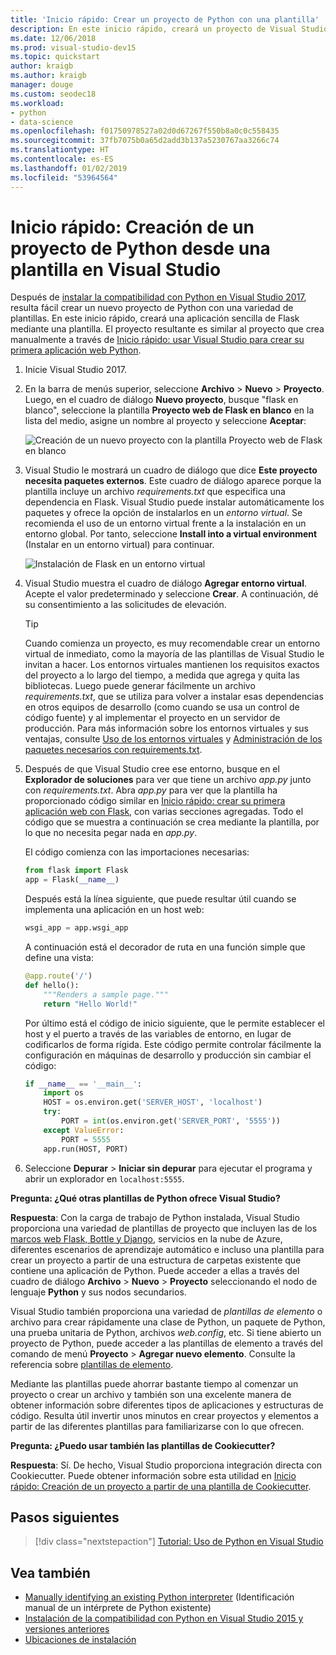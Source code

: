 ```yaml
---
title: 'Inicio rápido: Crear un proyecto de Python con una plantilla'
description: En este inicio rápido, creará un proyecto de Visual Studio para Python utilizando la plantilla integrada para una aplicación básica de Flask.
ms.date: 12/06/2018
ms.prod: visual-studio-dev15
ms.topic: quickstart
author: kraigb
ms.author: kraigb
manager: douge
ms.custom: seodec18
ms.workload:
- python
- data-science
ms.openlocfilehash: f01750978527a02d0d67267f550b8a0c0c558435
ms.sourcegitcommit: 37fb7075b0a65d2add3b137a5230767aa3266c74
ms.translationtype: HT
ms.contentlocale: es-ES
ms.lasthandoff: 01/02/2019
ms.locfileid: "53964564"
---
```

# <a name="quickstart-create-a-python-project-from-a-template-in-visual-studio"></a>Inicio rápido: Creación de un proyecto de Python desde una plantilla en Visual Studio

Después de [instalar la compatibilidad con Python en Visual Studio 2017](installing-python-support-in-visual-studio.md), resulta fácil crear un nuevo proyecto de Python con una variedad de plantillas. En este inicio rápido, creará una aplicación sencilla de Flask mediante una plantilla. El proyecto resultante es similar al proyecto que crea manualmente a través de [Inicio rápido: usar Visual Studio para crear su primera aplicación web Python](../ide/quickstart-python.md).

1. Inicie Visual Studio 2017.

1. En la barra de menús superior, seleccione **Archivo** > **Nuevo** > **Proyecto**. Luego, en el cuadro de diálogo **Nuevo proyecto**, busque "flask en blanco", seleccione la plantilla **Proyecto web de Flask en blanco** en la lista del medio, asigne un nombre al proyecto y seleccione **Aceptar**:

    ![Creación de un nuevo proyecto con la plantilla Proyecto web de Flask en blanco](media/quickstart-python-06-blank-flask-template.png)

1. Visual Studio le mostrará un cuadro de diálogo que dice **Este proyecto necesita paquetes externos**. Este cuadro de diálogo aparece porque la plantilla incluye un archivo *requirements.txt* que especifica una dependencia en Flask. Visual Studio puede instalar automáticamente los paquetes y ofrece la opción de instalarlos en un *entorno virtual*. Se recomienda el uso de un entorno virtual frente a la instalación en un entorno global. Por tanto, seleccione **Install into a virtual environment** (Instalar en un entorno virtual) para continuar.

    ![Instalación de Flask en un entorno virtual](media/quickstart-python-07-install-into-virtual-environment.png)

1. Visual Studio muestra el cuadro de diálogo **Agregar entorno virtual**. Acepte el valor predeterminado y seleccione **Crear**. A continuación, dé su consentimiento a las solicitudes de elevación.

    > [!Tip]
    > Cuando comienza un proyecto, es muy recomendable crear un entorno virtual de inmediato, como la mayoría de las plantillas de Visual Studio le invitan a hacer. Los entornos virtuales mantienen los requisitos exactos del proyecto a lo largo del tiempo, a medida que agrega y quita las bibliotecas. Luego puede generar fácilmente un archivo *requirements.txt*, que se utiliza para volver a instalar esas dependencias en otros equipos de desarrollo (como cuando se usa un control de código fuente) y al implementar el proyecto en un servidor de producción. Para más información sobre los entornos virtuales y sus ventajas, consulte [Uso de los entornos virtuales](../python/selecting-a-python-environment-for-a-project.md#use-virtual-environments) y [Administración de los paquetes necesarios con requirements.txt](../python/managing-required-packages-with-requirements-txt.md).

1. Después de que Visual Studio cree ese entorno, busque en el **Explorador de soluciones** para ver que tiene un archivo *app.py* junto con *requirements.txt*. Abra *app.py* para ver que la plantilla ha proporcionado código similar en [Inicio rápido: crear su primera aplicación web con Flask](../ide/quickstart-python.md), con varias secciones agregadas. Todo el código que se muestra a continuación se crea mediante la plantilla, por lo que no necesita pegar nada en *app.py*.

    El código comienza con las importaciones necesarias:

    ```python
    from flask import Flask
    app = Flask(__name__)
    ```

    Después está la línea siguiente, que puede resultar útil cuando se implementa una aplicación en un host web:

    ```python
    wsgi_app = app.wsgi_app
    ```

    A continuación está el decorador de ruta en una función simple que define una vista:

    ```python
    @app.route('/')
    def hello():
        """Renders a sample page."""
        return "Hello World!"
    ```

    Por último está el código de inicio siguiente, que le permite establecer el host y el puerto a través de las variables de entorno, en lugar de codificarlos de forma rígida. Este código permite controlar fácilmente la configuración en máquinas de desarrollo y producción sin cambiar el código:

    ```python
    if __name__ == '__main__':
        import os
        HOST = os.environ.get('SERVER_HOST', 'localhost')
        try:
            PORT = int(os.environ.get('SERVER_PORT', '5555'))
        except ValueError:
            PORT = 5555
        app.run(HOST, PORT)
    ```

1. Seleccione **Depurar** > **Iniciar sin depurar** para ejecutar el programa y abrir un explorador en `localhost:5555`.

**Pregunta: ¿Qué otras plantillas de Python ofrece Visual Studio?**

**Respuesta**: Con la carga de trabajo de Python instalada, Visual Studio proporciona una variedad de plantillas de proyecto que incluyen las de los [marcos web Flask, Bottle y Django](../python/python-web-application-project-templates.md), servicios en la nube de Azure, diferentes escenarios de aprendizaje automático e incluso una plantilla para crear un proyecto a partir de una estructura de carpetas existente que contiene una aplicación de Python. Puede acceder a ellas a través del cuadro de diálogo **Archivo** > **Nuevo** > **Proyecto** seleccionando el nodo de lenguaje **Python** y sus nodos secundarios.

Visual Studio también proporciona una variedad de *plantillas de elemento* o archivo para crear rápidamente una clase de Python, un paquete de Python, una prueba unitaria de Python, archivos *web.config*, etc. Si tiene abierto un proyecto de Python, puede acceder a las plantillas de elemento a través del comando de menú **Proyecto** > **Agregar nuevo elemento**. Consulte la referencia sobre [plantillas de elemento](python-item-templates.md).

Mediante las plantillas puede ahorrar bastante tiempo al comenzar un proyecto o crear un archivo y también son una excelente manera de obtener información sobre diferentes tipos de aplicaciones y estructuras de código. Resulta útil invertir unos minutos en crear proyectos y elementos a partir de las diferentes plantillas para familiarizarse con lo que ofrecen.

**Pregunta: ¿Puedo usar también las plantillas de Cookiecutter?**

**Respuesta**: Sí. De hecho, Visual Studio proporciona integración directa con Cookiecutter. Puede obtener información sobre esta utilidad en [Inicio rápido: Creación de un proyecto a partir de una plantilla de Cookiecutter](../python/quickstart-04-python-in-visual-studio-project-from-cookiecutter.md).

## <a name="next-steps"></a>Pasos siguientes

> [!div class="nextstepaction"]
> [Tutorial: Uso de Python en Visual Studio](tutorial-working-with-python-in-visual-studio-step-01-create-project.md)

## <a name="see-also"></a>Vea también

- [Manually identifying an existing Python interpreter](managing-python-environments-in-visual-studio.md#manually-identify-an-existing-environment) (Identificación manual de un intérprete de Python existente)
- [Instalación de la compatibilidad con Python en Visual Studio 2015 y versiones anteriores](installing-python-support-in-visual-studio.md)
- [Ubicaciones de instalación](installing-python-support-in-visual-studio.md#install-locations)
